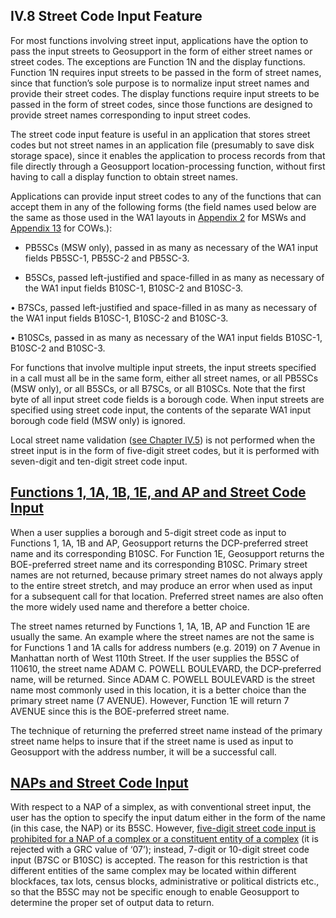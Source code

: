 <h2>IV.8 Street Code Input Feature</h2>  

For most functions involving street input, applications have the option to pass the input streets to Geosupport in the form of either street names or street codes.  The exceptions are Function 1N and the display functions.  Function 1N requires input streets to be passed in the form of street names, since that function’s sole purpose is to normalize input street names and provide their street codes.  The display functions require input streets to be passed in the form of street codes, since those functions are designed to provide street names corresponding to input street codes.  

The street code input feature is useful in an application that stores street codes but not street names in an application file (presumably to save disk storage space), since it enables the application to process records from that file directly through a Geosupport location-processing function, without first having to call a display function to obtain street names.  

Applications can provide input street codes to any of the functions that can accept them in any of the following forms (the field names used below are the same as those used in the WA1 layouts in [Appendix 2](/appendices/appendix02/) for MSWs and [Appendix 13](/appendices/appendix13/) for COWs.):  

* PB5SCs (MSW only), passed in as many as necessary of the WA1 input fields PB5SC-1, PB5SC-2 and PB5SC-3.  

* B5SCs, passed left-justified and space-filled in as many as necessary of the WA1 input fields B10SC-1, B10SC-2 and B10SC-3.  

• B7SCs, passed left-justified and space-filled in as many as necessary of the WA1 input fields B10SC-1, B10SC-2 and B10SC-3.  

•	B10SCs, passed in as many as necessary of the WA1 input fields B10SC-1, B10SC-2 and B10SC-3.

For functions that involve multiple input streets, the input streets specified in a call must all be in the same form, either all street names, or all PB5SCs (MSW only), or all B5SCs, or all B7SCs, or all B10SCs.  Note that the first byte of all input street code fields is a borough code.  When input streets are specified using street code input, the contents of the separate WA1 input borough code field (MSW only) is ignored.  

Local street name validation ([see Chapter IV.5](../../section05/)) is not performed when the street input is in the form of five-digit street codes, but it is performed with seven-digit and ten-digit street code input.  

## <span id="chapterIV.8.1"><u>Functions 1, 1A, 1B, 1E, and AP and Street Code Input</u></span>  

When a user supplies a borough and 5-digit street code as input to Functions 1, 1A, 1B and AP, Geosupport returns the DCP-preferred street name and its corresponding B10SC.  For Function 1E, Geosupport returns the BOE-preferred street name and its corresponding B10SC.  Primary street names are not returned, because primary street names do not always apply to the entire street stretch, and may produce an error when used as input for a subsequent call for that location.  Preferred street names are also often the more widely used name and therefore a better choice.  

The street names returned by Functions 1, 1A, 1B, AP  and Function 1E are usually the same.  An example where the street names are not the same is for Functions 1 and 1A calls for address numbers (e.g. 2019) on 7 Avenue in Manhattan north of West 110th Street.  If the user supplies the B5SC of 110610, the street name ADAM C. POWELL BOULEVARD, the DCP-preferred name, will be returned.  Since ADAM C. POWELL BOULEVARD is the street name most commonly used in this location, it is a better choice than the primary street name (7 AVENUE).  However, Function 1E will return 7 AVENUE since this is the BOE-preferred street name.  

The technique of returning the preferred street name instead of the primary street name helps to insure that if the street name is used as input to Geosupport with the address number, it will be a successful call.  

## <span id="chapterIV.8.2"><u>NAPs and Street Code Input</u></span>  

With respect to a NAP of a simplex, as with conventional street input, the user has the option to specify the input datum either in the form of the name (in this case, the NAP) or its B5SC.  However, <u>five-digit street code input is prohibited for a NAP of a complex or a constituent entity of a complex</u>  (it is rejected with a GRC value of ‘07’); instead, 7-digit or 10-digit street code input (B7SC or B10SC) is accepted.  The reason for this restriction is that different entities of the same complex may be located within different blockfaces, tax lots, census blocks, administrative or political districts etc., so that the B5SC may not be specific enough to enable Geosupport to determine the proper set of output data to return.
